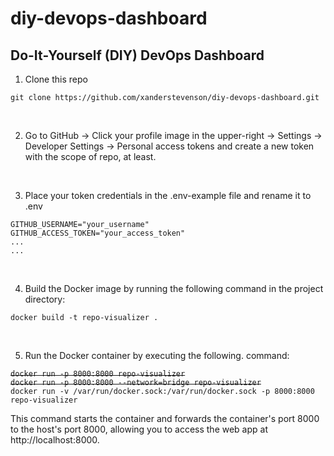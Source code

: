 # diy-devops-dashboard
## Do-It-Yourself (DIY) DevOps Dashboard

1. Clone this repo

`git clone https://github.com/xanderstevenson/diy-devops-dashboard.git`

<br>

2. Go to GitHub -> Click your profile image in the upper-right -> Settings -> Developer Settings -> Personal access tokens and create a new token with the scope of repo, at least.

<br>

3. Place your token credentials in the .env-example file and rename it to .env

`GITHUB_USERNAME="your_username"`<br>
`GITHUB_ACCESS_TOKEN="your_access_token"`<br>
`...`<br>
`...`

<br>

4. Build the Docker image by running the following command in the project directory:

`docker build -t repo-visualizer .`

<br>

5. Run the Docker container by executing the following. command:

~~`docker run -p 8000:8000 repo-visualizer`<br>~~
~~`docker run -p 8000:8000 --network=bridge repo-visualizer`<br>~~
`docker run -v /var/run/docker.sock:/var/run/docker.sock -p 8000:8000 repo-visualizer`


This command starts the container and forwards the container's port 8000 to the host's port 8000, allowing you to access the web app at http://localhost:8000.

